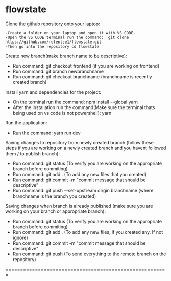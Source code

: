 # flowstate


Clone the github repository onto your laptop:

    -Create a folder on your laptop and open it with VS CODE.
    -Open the VS CODE terminal run the command:  git clone https://github.com/refentse1/flowstate.git
    -Then go into the repository cd flowstate

  
Create new branch(make branch name to be descriptive):
  - Run command: git checkout frontend (if you are working on frontend)
  - Run command: git branch newbranchname
  - Run command: git checkout branchname (branchname is recently created branch)
    
    
Install yarn and dependencies for the project:
  - On the terminal run the command: npm install --global yarn 
  - After the installation run the command(Make sure the terminal thats being used on vs code is not powershell): yarn 
  
Run the application:
  - Run the command: yarn run dev
  

Saving changes to repository from newly created branch (follow these steps if you are working on a newly created branch and you havent followed them / to publish branch):
  - Run command: git status (To verify you are working on the appropriate branch before commiting)
  - Run command: git add . (To add any new files that you created)
  - Run command: git commit -m "commit message that should be descriptive"
  - Run command: git push --set-upstream origin branchname (where branchname is the branch you created)
  
  
Saving changes when branch is already published (make sure you are working on your branch or appropriate branch):
  - Run command: git status (To verify you are working on the appropriate branch before commiting)
  - Run command: git add . (To add any new files, if you created any. If not ignore)
  - Run command: git commit -m "commit message that should be descriptive"
  - Run command: git push (To send everything to the remote branch on the repository)

  
=======================================================

    


